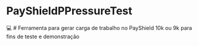 # PayShieldPPressureTest
:computer: # Ferramenta para gerar carga de trabalho no PayShield 10k ou 9k para fins de teste e demonstração
